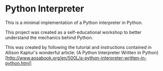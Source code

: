 # Python Interpreter
This is a minimal implementation of a Python interpreter in Python.

This project was created as a self-educational workshop to better understand the mechanics behind Python.

This was created by following the tutorial and instructions contained in Allison Kaptur's wonderful article:
(A Python Interpreter Written in Python)[http://www.aosabook.org/en/500L/a-python-interpreter-written-in-python.html]
